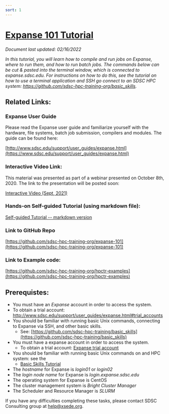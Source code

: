 ```yaml
---
sort: 1
---
```

# [Expanse 101 Tutorial](https://github.com/sdsc-hpc-training-org/expanse-101/)
*Document last updated:  02/16/2022*

*In this tutorial, you will learn how to compile and run jobs on Expanse,
where to run them, and how to run batch jobs. The commands below can be
cut & pasted into the terminal window, which is connected to
expanse.sdsc.edu. For instructions on how to do this, see the tutorial
on how to use a terminal application and SSH go connect to an SDSC HPC
system: https://github.com/sdsc-hpc-training-org/basic_skills.*


## Related Links:

### Expanse User Guide
Please read the Expanse user guide and familiarize yourself with the hardware, file systems, batch job submission, compilers and modules. The guide can be found here:

[http://www.sdsc.edu/support/user_guides/expanse.html](https://www.sdsc.edu/support/user_guides/expanse.html)

### Interactive Video Link:
This material was presented as part of a webinar presented on October 8th, 2020.
The link to the presentation will be posted soon:

[Interactive Video (Sept, 2021)](https://education.sdsc.edu/training/interactive/202109_accessing_and_running_jobs_on_expanse/index.html)

### Hands-on Self-guided Tutorial (using markdown file):

[Self-guided Tutorial -- markdown version](https://github.com/sdsc-hpc-training-org/expanse-101/)

### Link to GitHub Repo
[https://github.com/sdsc-hpc-training-org/expanse-101](https://github.com/sdsc-hpc-training-org/expanse-101)

### Link to Example code:
[https://github.com/sdsc-hpc-training-org/hpctr-examples](https://github.com/sdsc-hpc-training-org/hpctr-examples)


## Prerequistes:

*  You must have an *Expanse* account in order to access the system.
  * To obtain a trial account:
      http://www.sdsc.edu/support/user_guides/expanse.html#trial_accounts
* You should be familiar with running basic Unix commands, connecting to Expanse via SSH, and other basic skills. 
  * See:
[https://github.com/sdsc-hpc-training/basic_skills](https://github.com/sdsc-hpc-training/basic_skills)
* You must have a expanse account in order to access the system.
  * To obtain a trial account:
      [Expanse trial account](https://portal.xsede.org/allocations/startup#rapidaccess-trial)
*  You should be familiar with running basic Unix commands on and HPC system: see the
   *  [Basic Skills Tutorial](https://github.com/sdsc-hpc-training/basic_skills)
*  The *hostname* for Expanse is *login01* or *login02*
*  The *login node name* for Expanse is *login.expanse.sdsc.edu*
*  The operating system for Expanse is CentOS
*  The cluster management system is	*Bright Cluster Manager*
*  The Scheduler and Resource Manager	is *SLURM*

If you have any difficulties completing these tasks, please contact SDSC
Consulting group at help@xsede.org.
